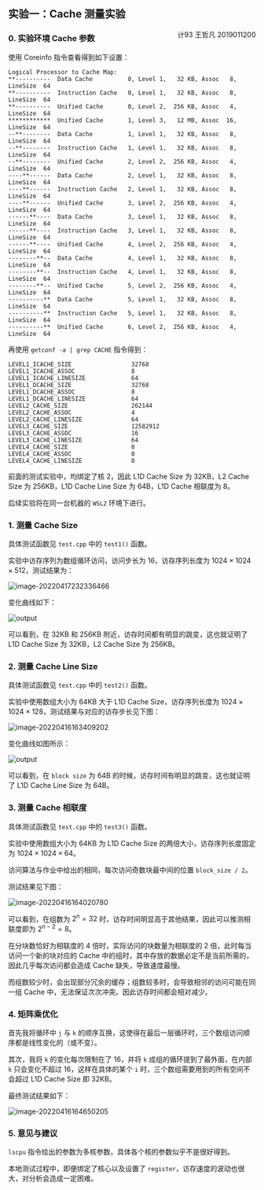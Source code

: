 ## 实验一：Cache 测量实验

<span style="float:right">计93 王哲凡 2019011200</span>

### 0. 实验环境 Cache 参数

使用 Coreinfo 指令查看得到如下设置：

```
Logical Processor to Cache Map:
**----------  Data Cache          0, Level 1,   32 KB, Assoc   8, LineSize  64
**----------  Instruction Cache   0, Level 1,   32 KB, Assoc   8, LineSize  64
**----------  Unified Cache       0, Level 2,  256 KB, Assoc   4, LineSize  64
************  Unified Cache       1, Level 3,   12 MB, Assoc  16, LineSize  64
--**--------  Data Cache          1, Level 1,   32 KB, Assoc   8, LineSize  64
--**--------  Instruction Cache   1, Level 1,   32 KB, Assoc   8, LineSize  64
--**--------  Unified Cache       2, Level 2,  256 KB, Assoc   4, LineSize  64
----**------  Data Cache          2, Level 1,   32 KB, Assoc   8, LineSize  64
----**------  Instruction Cache   2, Level 1,   32 KB, Assoc   8, LineSize  64
----**------  Unified Cache       3, Level 2,  256 KB, Assoc   4, LineSize  64
------**----  Data Cache          3, Level 1,   32 KB, Assoc   8, LineSize  64
------**----  Instruction Cache   3, Level 1,   32 KB, Assoc   8, LineSize  64
------**----  Unified Cache       4, Level 2,  256 KB, Assoc   4, LineSize  64
--------**--  Data Cache          4, Level 1,   32 KB, Assoc   8, LineSize  64
--------**--  Instruction Cache   4, Level 1,   32 KB, Assoc   8, LineSize  64
--------**--  Unified Cache       5, Level 2,  256 KB, Assoc   4, LineSize  64
----------**  Data Cache          5, Level 1,   32 KB, Assoc   8, LineSize  64
----------**  Instruction Cache   5, Level 1,   32 KB, Assoc   8, LineSize  64
----------**  Unified Cache       6, Level 2,  256 KB, Assoc   4, LineSize  64
```

再使用 `getconf -a | grep CACHE` 指令得到：

```
LEVEL1_ICACHE_SIZE                 32768
LEVEL1_ICACHE_ASSOC                8
LEVEL1_ICACHE_LINESIZE             64
LEVEL1_DCACHE_SIZE                 32768
LEVEL1_DCACHE_ASSOC                8
LEVEL1_DCACHE_LINESIZE             64
LEVEL2_CACHE_SIZE                  262144
LEVEL2_CACHE_ASSOC                 4
LEVEL2_CACHE_LINESIZE              64
LEVEL3_CACHE_SIZE                  12582912
LEVEL3_CACHE_ASSOC                 16
LEVEL3_CACHE_LINESIZE              64
LEVEL4_CACHE_SIZE                  0
LEVEL4_CACHE_ASSOC                 0
LEVEL4_CACHE_LINESIZE              0
```

前面的测试实验中，均绑定了核 2，因此 L1D Cache Size 为 $32\mathrm{KB}$，L2 Cache Size 为 $256 \mathrm{KB}$，L1D Cache Line Size 为 $64\mathrm{B}$，L1D Cache 相联度为 $8$。

后续实验将在同一台机器的 `WSL2` 环境下进行。

### 1. 测量 Cache Size

具体测试函数见 `test.cpp` 中的 `test1()` 函数。

实验中访存序列为数组循环访问，访问步长为 $16$，访存序列长度为 $1024 \times 1024 \times 512$，测试结果为：

![image-20220417232336466](https://img.wzf2000.top/image/2022/04/17/image-20220417232336466.png)

变化曲线如下：

![output](https://img.wzf2000.top/image/2022/04/17/output.png)

可以看到，在 $32\mathrm{KB}$ 和 $256\mathrm{KB}$ 附近，访存时间都有明显的跳变，这也就证明了 L1D Cache Size 为 $32\mathrm{KB}$，L2 Cache Size 为 $256 \mathrm{KB}$。

### 2. 测量 Cache Line Size

具体测试函数见 `test.cpp` 中的 `test2()` 函数。

实验中使用数组大小为 $64 \mathrm{KB}$ 大于 L1D Cache Size，访存序列长度为 $1024 \times 1024 \times 128$，测试结果与对应的访存步长见下图：

![image-20220416163409202](https://img.wzf2000.top/image/2022/04/16/image-20220416163409202.png)

变化曲线如图所示：

![output](https://img.wzf2000.top/image/2022/04/17/outputf50b21aa82b6e267.png)

可以看到，在 `block size` 为 $64\mathrm{B}$ 的时候，访存时间有明显的跳变，这也就证明了 L1D Cache Line Size 为 $64\mathrm{B}$。

### 3. 测量 Cache 相联度

具体测试函数见 `test.cpp` 中的 `test3()` 函数。

实验中使用数组大小为 $64 \mathrm{KB}$ 为 L1D Cache Size 的两倍大小，访存序列长度固定为 $1024 \times 1024 \times 64$。

访问算法与作业中给出的相同，每次访问奇数块最中间的位置 `block_size / 2`。

测试结果见下图：

![image-20220416164020780](https://img.wzf2000.top/image/2022/04/16/image-20220416164020780.png)

可以看到，在组数为 $2^n = 32$ 时，访存时间明显高于其他结果，因此可以推测相联度即为 $2^{n - 2} = 8$。

在分块数恰好为相联度的 $4$ 倍时，实际访问的块数量为相联度的 $2$ 倍，此时每当访问一个新的块对应的 Cache 中的组时，其中存放的数据必定不是当前所需的，因此几乎每次访问都会造成 Cache 缺失，导致速度最慢。

而组数较少时，会出现部分冗余的缓存；组数较多时，会导致相邻的访问可能在同一组 Cache 中，无法保证次次冲突。因此访存时间都会相对减少。

### 4. 矩阵乘优化

首先我将循环中 `j` 与 `k` 的顺序互换，这使得在最后一层循环时，三个数组访问顺序都是线性变化的（或不变）。

其次，我将 `k` 的变化每次限制在了 $16$，并将 `k` 成组的循环提到了最外面，在内部 `k` 只会变化不超过 $16$，这样在具体的某个 `i` 时，三个数组需要用到的所有空间不会超过 L1D Cache Size 即 $32 \mathrm{KB}$。

最终测试结果如下：

![image-20220416164650205](https://img.wzf2000.top/image/2022/04/16/image-20220416164650205.png)

### 5. 意见与建议

`lscpu` 指令给出的参数为多核参数，具体各个核的参数似乎不是很好得到。

本地测试过程中，即便绑定了核心以及设置了 `register`，访存速度的波动也很大，对分析会造成一定困难。

